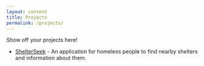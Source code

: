 ```yaml
---
layout: content
title: Projects
permalink: /projects/
---
```


Show off your projects here!
- [ShelterSeek](https://github.com/ajaydeepsingh/cs2340) - An application for homeless people to find nearby shelters and information about them.


